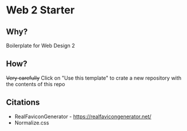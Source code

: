# Web 2 Starter

## Why?
Boilerplate for Web Design 2

## How?
<strike>Very carefully</strike>
Click on "Use this template" to crate a new repository with the contents of this repo

## Citations
- RealFaviconGenerator - https://realfavicongenerator.net/
- Normalize.css